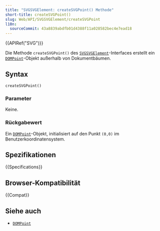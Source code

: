```yaml
---
title: "SVGSVGElement: createSVGPoint() Methode"
short-title: createSVGPoint()
slug: Web/API/SVGSVGElement/createSVGPoint
l10n:
  sourceCommit: 43a8839abdfb01d4388f11a028582bec4e7ead18
---
```


{{APIRef("SVG")}}

Die Methode `createSVGPoint()` des [`SVGSVGElement`](/de/docs/Web/API/SVGSVGElement)-Interfaces erstellt ein [`DOMPoint`](/de/docs/Web/API/DOMPoint)-Objekt außerhalb von Dokumentbäumen.

## Syntax

```js-nolint
createSVGPoint()
```

### Parameter

Keine.

### Rückgabewert

Ein [`DOMPoint`](/de/docs/Web/API/DOMPoint)-Objekt, initialisiert auf den Punkt `(0,0)` im Benutzerkoordinatensystem.

## Spezifikationen

{{Specifications}}

## Browser-Kompatibilität

{{Compat}}

## Siehe auch

- [`DOMPoint`](/de/docs/Web/API/DOMPoint)
